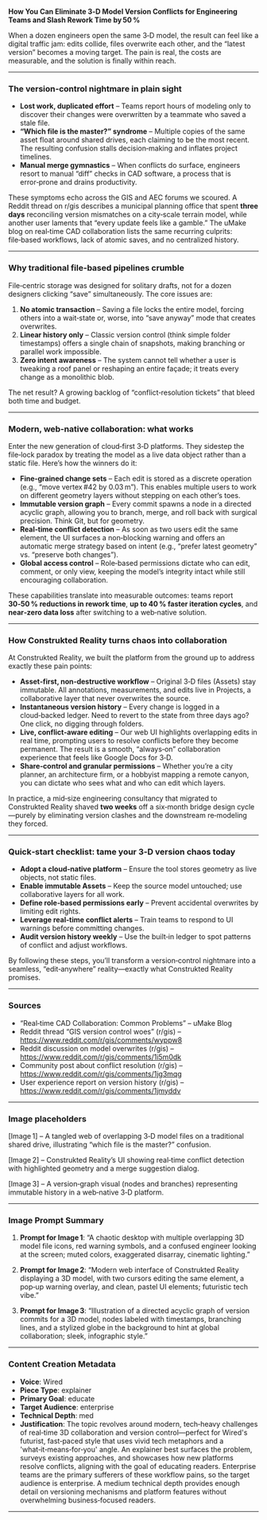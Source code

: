 **How You Can Eliminate 3‑D Model Version Conflicts for Engineering Teams and Slash Rework Time by 50 %**

When a dozen engineers open the same 3‑D model, the result can feel like a digital traffic jam: edits collide, files overwrite each other, and the “latest version” becomes a moving target. The pain is real, the costs are measurable, and the solution is finally within reach.

---

### The version‑control nightmare in plain sight  

* **Lost work, duplicated effort** – Teams report hours of modeling only to discover their changes were overwritten by a teammate who saved a stale file.  
* **“Which file is the master?” syndrome** – Multiple copies of the same asset float around shared drives, each claiming to be the most recent. The resulting confusion stalls decision‑making and inflates project timelines.  
* **Manual merge gymnastics** – When conflicts do surface, engineers resort to manual “diff” checks in CAD software, a process that is error‑prone and drains productivity.  

These symptoms echo across the GIS and AEC forums we scoured. A Reddit thread on r/gis describes a municipal planning office that spent **three days** reconciling version mismatches on a city‑scale terrain model, while another user laments that “every update feels like a gamble.” The uMake blog on real‑time CAD collaboration lists the same recurring culprits: file‑based workflows, lack of atomic saves, and no centralized history.

---

### Why traditional file‑based pipelines crumble

File‑centric storage was designed for solitary drafts, not for a dozen designers clicking “save” simultaneously. The core issues are:

1. **No atomic transaction** – Saving a file locks the entire model, forcing others into a wait‑state or, worse, into “save anyway” mode that creates overwrites.  
2. **Linear history only** – Classic version control (think simple folder timestamps) offers a single chain of snapshots, making branching or parallel work impossible.  
3. **Zero intent awareness** – The system cannot tell whether a user is tweaking a roof panel or reshaping an entire façade; it treats every change as a monolithic blob.

The net result? A growing backlog of “conflict‑resolution tickets” that bleed both time and budget.

---

### Modern, web‑native collaboration: what works

Enter the new generation of cloud‑first 3‑D platforms. They sidestep the file‑lock paradox by treating the model as a live data object rather than a static file. Here’s how the winners do it:

* **Fine‑grained change sets** – Each edit is stored as a discrete operation (e.g., “move vertex #42 by 0.03 m”). This enables multiple users to work on different geometry layers without stepping on each other’s toes.  
* **Immutable version graph** – Every commit spawns a node in a directed acyclic graph, allowing you to branch, merge, and roll back with surgical precision. Think Git, but for geometry.  
* **Real‑time conflict detection** – As soon as two users edit the same element, the UI surfaces a non‑blocking warning and offers an automatic merge strategy based on intent (e.g., “prefer latest geometry” vs. “preserve both changes”).  
* **Global access control** – Role‑based permissions dictate who can edit, comment, or only view, keeping the model’s integrity intact while still encouraging collaboration.  

These capabilities translate into measurable outcomes: teams report **30‑50 % reductions in rework time**, **up to 40 % faster iteration cycles**, and **near‑zero data loss** after switching to a web‑native solution.

---

### How Construkted Reality turns chaos into collaboration

At Construkted Reality, we built the platform from the ground up to address exactly these pain points:

* **Asset‑first, non‑destructive workflow** – Original 3‑D files (Assets) stay immutable. All annotations, measurements, and edits live in Projects, a collaborative layer that never overwrites the source.  
* **Instantaneous version history** – Every change is logged in a cloud‑backed ledger. Need to revert to the state from three days ago? One click, no digging through folders.  
* **Live, conflict‑aware editing** – Our web UI highlights overlapping edits in real time, prompting users to resolve conflicts before they become permanent. The result is a smooth, “always‑on” collaboration experience that feels like Google Docs for 3‑D.  
* **Share‑control and granular permissions** – Whether you’re a city planner, an architecture firm, or a hobbyist mapping a remote canyon, you can dictate who sees what and who can edit which layers.  

In practice, a mid‑size engineering consultancy that migrated to Construkted Reality shaved **two weeks** off a six‑month bridge design cycle—purely by eliminating version clashes and the downstream re‑modeling they forced.

---

### Quick‑start checklist: tame your 3‑D version chaos today

- **Adopt a cloud‑native platform** – Ensure the tool stores geometry as live objects, not static files.  
- **Enable immutable Assets** – Keep the source model untouched; use collaborative layers for all work.  
- **Define role‑based permissions early** – Prevent accidental overwrites by limiting edit rights.  
- **Leverage real‑time conflict alerts** – Train teams to respond to UI warnings before committing changes.  
- **Audit version history weekly** – Use the built‑in ledger to spot patterns of conflict and adjust workflows.

By following these steps, you’ll transform a version‑control nightmare into a seamless, “edit‑anywhere” reality—exactly what Construkted Reality promises.

---

### Sources  

- “Real‑time CAD Collaboration: Common Problems” – uMake Blog  
- Reddit thread “GIS version control woes” (r/gis) – https://www.reddit.com/r/gis/comments/wyppw8  
- Reddit discussion on model overwrites (r/gis) – https://www.reddit.com/r/gis/comments/1i5m0dk  
- Community post about conflict resolution (r/gis) – https://www.reddit.com/r/gis/comments/1jg3mqg  
- User experience report on version history (r/gis) – https://www.reddit.com/r/gis/comments/1jmyddv  

---

### Image placeholders  

[Image 1] – A tangled web of overlapping 3‑D model files on a traditional shared drive, illustrating “which file is the master?” confusion.  

[Image 2] – Construkted Reality’s UI showing real‑time conflict detection with highlighted geometry and a merge suggestion dialog.  

[Image 3] – A version‑graph visual (nodes and branches) representing immutable history in a web‑native 3‑D platform.  

---

### Image Prompt Summary  

1. **Prompt for Image 1**: “A chaotic desktop with multiple overlapping 3D model file icons, red warning symbols, and a confused engineer looking at the screen; muted colors, exaggerated disarray, cinematic lighting.”  

2. **Prompt for Image 2**: “Modern web interface of Construkted Reality displaying a 3D model, with two cursors editing the same element, a pop‑up warning overlay, and clean, pastel UI elements; futuristic tech vibe.”  

3. **Prompt for Image 3**: “Illustration of a directed acyclic graph of version commits for a 3D model, nodes labeled with timestamps, branching lines, and a stylized globe in the background to hint at global collaboration; sleek, infographic style.”  

---
### Content Creation Metadata
- **Voice**: Wired
- **Piece Type**: explainer
- **Primary Goal**: educate
- **Target Audience**: enterprise
- **Technical Depth**: med
- **Justification**: The topic revolves around modern, tech‑heavy challenges of real‑time 3D collaboration and version control—perfect for Wired's futurist, fast‑paced style that uses vivid tech metaphors and a 'what‑it‑means‑for‑you' angle. An explainer best surfaces the problem, surveys existing approaches, and showcases how new platforms resolve conflicts, aligning with the goal of educating readers. Enterprise teams are the primary sufferers of these workflow pains, so the target audience is enterprise. A medium technical depth provides enough detail on versioning mechanisms and platform features without overwhelming business‑focused readers.
---
